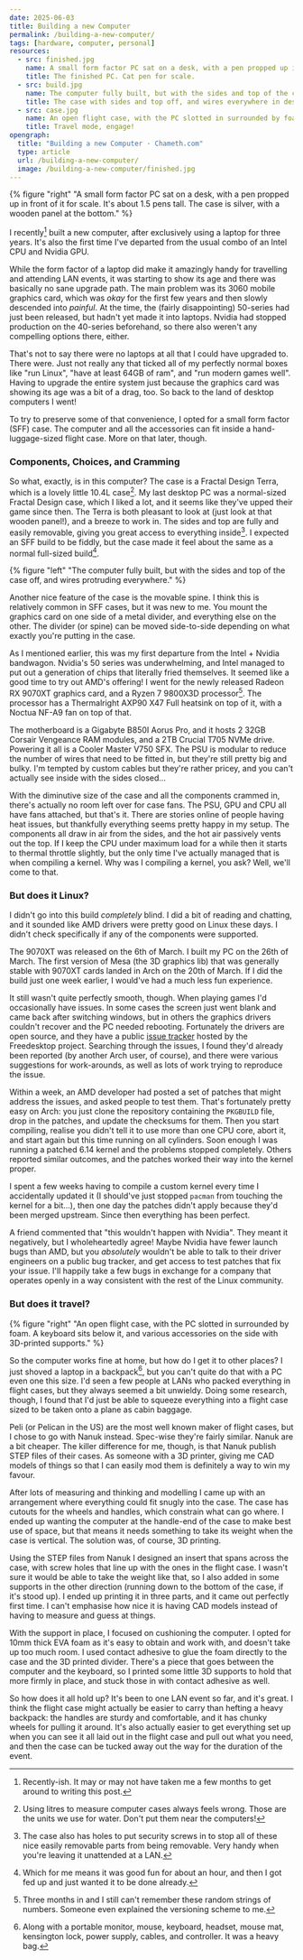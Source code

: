 ```yaml
---
date: 2025-06-03
title: Building a new Computer
permalink: /building-a-new-computer/
tags: [hardware, computer, personal]
resources:
  - src: finished.jpg
    name: A small form factor PC sat on a desk, with a pen propped up in front of it for scale. It's about 1.5 pens tall. The case is silver, with a wooden panel at the bottom.
    title: The finished PC. Cat pen for scale.
  - src: build.jpg
    name: The computer fully built, but with the sides and top of the case off, and wires protruding everywhere.
    title: The case with sides and top off, and wires everywhere in desperate need of management.
  - src: case.jpg
    name: An open flight case, with the PC slotted in surrounded by foam. A keyboard sits below it, and various accessories on the side with 3D-printed supports.
    title: Travel mode, engage!
opengraph:
  title: "Building a new Computer · Chameth.com"
  type: article
  url: /building-a-new-computer/
  image: /building-a-new-computer/finished.jpg
---
```


{% figure "right" "A small form factor PC sat on a desk, with a pen propped up in front of it for scale. It's about 1.5 pens tall. The case is silver, with a wooden panel at the bottom." %}

I recently[^1] built a new computer, after exclusively using a laptop for three
years. It's also the first time I've departed from the usual combo of an Intel
CPU and Nvidia GPU.

While the form factor of a laptop did make it amazingly handy for travelling
and attending LAN events, it was starting to show its age and there was
basically no sane upgrade path. The main problem was its 3060 mobile graphics
card, which was _okay_ for the first few years and then slowly descended into
_painful_. At the time, the (fairly disappointing) 50-series had just been
released, but hadn't yet made it into laptops. Nvidia had stopped production
on the 40-series beforehand, so there also weren't any compelling options there,
either.

That's not to say there were no laptops at all that I could have upgraded to.
There were. Just not really any that ticked all of my perfectly normal boxes
like "run Linux", "have at least 64GB of ram", and "run modern games well". 
Having to upgrade the entire system just because the graphics card was
showing its age was a bit of a drag, too. So back to the land of desktop
computers I went!

To try to preserve some of that convenience, I opted for a small form factor
(SFF) case. The computer and all the accessories can fit inside a
hand-luggage-sized flight case. More on that later, though.

### Components, Choices, and Cramming

So what, exactly, is in this computer? The case is a Fractal Design Terra,
which is a lovely little 10.4L case[^2]. My last desktop PC was a normal-sized
Fractal Design case, which I liked a lot, and it seems like they've upped their
game since then. The Terra is both pleasant to look at (just look at that
wooden panel!), and a breeze to work in. The sides and top are fully and easily
removable, giving you great access to everything inside[^3]. I expected an SFF
build to be fiddly, but the case made it feel about the same as a normal
full-sized build[^4].

<!--more-->

{% figure "left" "The computer fully built, but with the sides and top of the case off, and wires protruding everywhere." %}

Another nice feature of the case is the movable spine. I think this is
relatively common in SFF cases, but it was new to me. You mount the graphics
card on one side of a metal divider, and everything else on the other. The
divider (or spine) can be moved side-to-side depending on what exactly you're
putting in the case. 

As I mentioned earlier, this was my first departure from the Intel + Nvidia
bandwagon. Nvidia's 50 series was underwhelming, and Intel managed to put out
a generation of chips that literally fried themselves. It seemed like a good
time to try out AMD's offering! I went for the newly released Radeon RX 9070XT
graphics card, and a Ryzen 7 9800X3D processor[^5]. The processor has a
Thermalright AXP90 X47 Full heatsink on top of it, with a Noctua NF-A9 fan
on top of that.

The motherboard is a Gigabyte B850I Aorus Pro, and it hosts 2 32GB Corsair
Vengeance RAM modules, and a 2TB Crucial T705 NVMe drive. Powering it all is
a Cooler Master V750 SFX. The PSU is modular to reduce the number of wires that
need to be fitted in, but they're still pretty big and bulky. I'm tempted by
custom cables but they're rather pricey, and you can't actually see inside
with the sides closed…

With the diminutive size of the case and all the components crammed in,
there's actually no room left over for case fans. The PSU, GPU and CPU all have
fans attached, but that's it. There are stories online of people having heat
issues, but thankfully everything seems pretty happy in my setup. The components
all draw in air from the sides, and the hot air passively vents out the top. If
I keep the CPU under maximum load for a while then it starts to thermal throttle
slightly, but the only time I've actually managed that is when compiling a
kernel. Why was I compiling a kernel, you ask? Well, we'll come to that.

### But does it Linux?

I didn't go into this build _completely_ blind. I did a bit of reading and
chatting, and it sounded like AMD drivers were pretty good on Linux these
days. I didn't check specifically if any of the components were supported.

The 9070XT was released on the 6th of March. I built my PC on the 26th
of March. The first version of Mesa (the 3D graphics lib) that was generally
stable with 9070XT cards landed in Arch on the 20th of March. If I did the build
just one week earlier, I would've had a much less fun experience.

It still wasn't quite perfectly smooth, though. When playing games I'd
occasionally have issues. In some cases the screen just went blank and came
back after switching windows, but in others the graphics drivers couldn't
recover and the PC needed rebooting. Fortunately the drivers are open source,
and they have a public [issue tracker](https://gitlab.freedesktop.org/drm/amd)
hosted by the Freedesktop project. Searching through the issues, I found they'd
already been reported (by another Arch user, of course), and there were various
suggestions for work-arounds, as well as lots of work trying to reproduce the
issue.

Within a week, an AMD developer had posted a set of patches that might address
the issues, and asked people to test them. That's fortunately pretty easy on
Arch: you just clone the repository containing the `PKGBUILD` file, drop in
the patches, and update the checksums for them. Then you start compiling,
realise you didn't tell it to use more than one CPU core, abort it, and start
again but this time running on all cylinders. Soon enough I was running a
patched 6.14 kernel and the problems stopped completely. Others reported
similar outcomes, and the patches worked their way into the kernel proper.

I spent a few weeks having to compile a custom kernel every time I accidentally
updated it (I should've just stopped `pacman` from touching the kernel for a
bit…), then one day the patches didn't apply because they'd been merged
upstream. Since then everything has been perfect.

A friend commented that "this wouldn't happen with Nvidia". They meant it
negatively, but I wholeheartedly agree! Maybe Nvidia have fewer launch bugs
than AMD, but you _absolutely_ wouldn't be able to talk to their driver
engineers on a public bug tracker, and get access to test patches that fix
your issue. I'll happily take a few bugs in exchange for a company that operates
openly in a way consistent with the rest of the Linux community.

### But does it travel?

{% figure "right" "An open flight case, with the PC slotted in surrounded by foam. A keyboard sits below it, and various accessories on the side with 3D-printed supports." %}

So the computer works fine at home, but how do I get it to other places? I just
shoved a laptop in a backpack[^6], but you can't quite do that with a PC even
one this size. I'd seen a few people at LANs who packed everything in flight
cases, but they always seemed a bit unwieldy. Doing some research, though, I
found that I'd just be able to squeeze everything into a flight case sized to
be taken onto a plane as cabin baggage.

Peli (or Pelican in the US) are the most well known maker of flight cases, but
I chose to go with Nanuk instead. Spec-wise they're fairly similar. Nanuk are
a bit cheaper. The killer difference for me, though, is that Nanuk publish
STEP files of their cases. As someone with a 3D printer, giving me CAD models
of things so that I can easily mod them is definitely a way to win my favour.

After lots of measuring and thinking and modelling I came up with an arrangement
where everything could fit snugly into the case. The case has cutouts for the
wheels and handles, which constrain what can go where. I ended up wanting the
computer at the handle-end of the case to make best use of space, but that means
it needs something to take its weight when the case is vertical. The solution
was, of course, 3D printing.

Using the STEP files from Nanuk I designed an insert that spans across the
case, with screw holes that line up with the ones in the flight case. I wasn't
sure it would be able to take the weight like that, so I also added in some
supports in the other direction (running down to the bottom of the case, if it's
stood up). I ended up printing it in three parts, and it came out perfectly first
time. I can't emphasise how nice it is having CAD models instead of having to
measure and guess at things.

With the support in place, I focused on cushioning the computer. I opted for
10mm thick EVA foam as it's easy to obtain and work with, and doesn't take up too much
room. I used contact adhesive to glue the foam directly to the case and the
3D printed divider. There's a piece that goes between the computer and the
keyboard, so I printed some little 3D supports to hold that more firmly in
place, and stuck those in with contact adhesive as well.

So how does it all hold up? It's been to one LAN event so far, and it's great.
I think the flight case might actually be easier to carry than hefting a heavy
backpack: the handles are sturdy and comfortable, and it has chunky wheels for
pulling it around. It's also actually easier to get everything set up when you
can see it all laid out in the flight case and pull out what you need, and then
the case can be tucked away out the way for the duration of the event.

[^1]: Recently-ish. It may or may not have taken me a few months to get around
to writing this post.

[^2]: Using litres to measure computer cases always feels wrong. Those are
the units we use for water. Don't put them near the computers!

[^3]: The case also has holes to put security screws in to stop all of these
nice easily removable parts from being removable. Very handy when you're
leaving it unattended at a LAN.

[^4]: Which for me means it was good fun for about an hour, and then I got fed
up and just wanted it to be done already.

[^5]: Three months in and I still can't remember these random strings of
numbers. Someone even explained the versioning scheme to me. 

[^6]: Along with a portable monitor, mouse, keyboard, headset, mouse mat,
kensington lock, power supply, cables, and controller. It was a heavy bag.